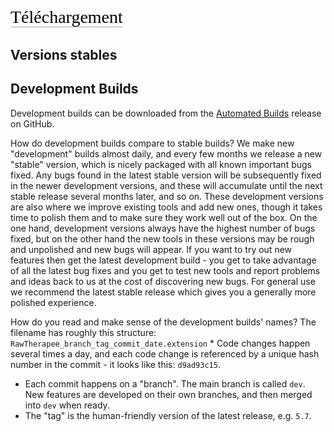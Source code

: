 <span style="color: #000000; background: none; overflow: hidden; page-break-after: avoid; font-size: 2.0em; font-family: Georgia,Times,serif; margin-top: 1em; margin-bottom: 0.25em; line-height: 1.3; padding: 0; border-bottom: 1px solid #AAAAAA;">Téléchargement
</span>

## Versions stables

## Development Builds

Development builds can be downloaded from the [Automated
Builds](https://github.com/Beep6581/RawTherapee/releases/tag/nightly)
release on GitHub.

How do development builds compare to stable builds? We make new
"development" builds almost daily, and every few months we release a new
"stable" version, which is nicely packaged with all known important bugs
fixed. Any bugs found in the latest stable version will be subsequently
fixed in the newer development versions, and these will accumulate until
the next stable release several months later, and so on. These
development versions are also where we improve existing tools and add
new ones, though it takes time to polish them and to make sure they work
well out of the box. On the one hand, development versions always have
the highest number of bugs fixed, but on the other hand the new tools in
these versions may be rough and unpolished and new bugs will appear. If
you want to try out new features then get the latest development build -
you get to take advantage of all the latest bug fixes and you get to
test new tools and report problems and ideas back to us at the cost of
discovering new bugs. For general use we recommend the latest stable
release which gives you a generally more polished experience.

How do you read and make sense of the development builds' names? The
filename has roughly this structure:
`RawTherapee_branch_tag_commit_date.extension`
\* Code changes happen several times a day, and each code change is
referenced by a unique hash number in the commit - it looks like this:
`d9ad93c15`.

- Each commit happens on a "branch". The main branch is called `dev`.
  New features are developed on their own branches, and then merged into
  `dev` when ready.
- The "tag" is the human-friendly version of the latest release, e.g.
  `5.7`.